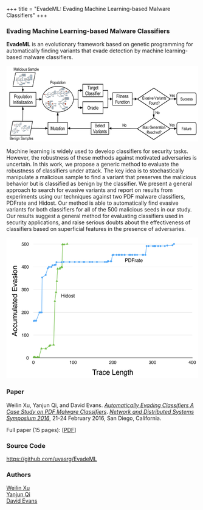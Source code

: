 +++
title = "EvadeML: Evading Machine Learning-based Malware Classifiers"
+++

### Evading Machine Learning-based Malware Classifiers

**EvadeML** is an evolutionary framework based on genetic programming
  for automatically finding variants that evade detection by machine
  learning-based malware classifiers.

<center>
<a href="/images/method.png"><img src="/images/method.png" alt="Overview" width="650px" height="199px"></a>
</center>

Machine learning is widely used to develop classifiers for security
tasks. However, the robustness of these methods against motivated
adversaries is uncertain. In this work, we propose a generic method to
evaluate the robustness of classifiers under attack. The key idea is to
stochastically manipulate a malicious sample to find a variant that
preserves the malicious behavior but is classified as benign by the
classifier. We present a general approach to search for evasive variants
and report on results from experiments using our techniques against two
PDF malware classifiers, PDFrate and Hidost. Our method is able to
automatically find evasive variants for both classifiers for all of the
500 malicious seeds in our study. Our results suggest a general method
for evaluating classifiers used in security applications, and raise
serious doubts about the effectiveness of classifiers based on
superficial features in the presence of adversaries.

<center>
<a href="/images/accumulated_evasion_by_trace_length.png"><img src="/images/accumulated_evasion_by_trace_length.png" alt="Overview" width="531px" height="369px"></a>
</center>



### Paper

Weilin Xu, Yanjun Qi, and David Evans. [_Automatically Evading
Classifiers A Case Study on PDF Malware Classifiers_](/data/evademl.pdf).  [_Network and
Distributed Systems Symposium
2016_](https://www.internetsociety.org/events/ndss-symposium-2016),
21-24 February 2016, San Diego, California.

Full paper (15 pages): [[PDF](/docs/evademl.pdf)]

### Source Code

<a href="https://github.com/uvasrg/EvadeML">https://github.com/uvasrg/EvadeML</a>  


### Authors

[Weilin Xu](https://github.com/mzweilin)  
[Yanjun Qi](http://www.cs.virginia.edu/yanjun/)  
[David Evans](http://www.cs.virginia.edu/evans) 
